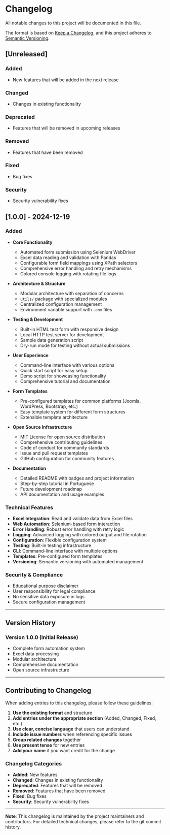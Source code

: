 # Changelog

All notable changes to this project will be documented in this file.

The format is based on [Keep a Changelog](https://keepachangelog.com/en/1.0.0/),
and this project adheres to [Semantic Versioning](https://semver.org/spec/v2.0.0.html).

## [Unreleased]

### Added
- New features that will be added in the next release

### Changed
- Changes in existing functionality

### Deprecated
- Features that will be removed in upcoming releases

### Removed
- Features that have been removed

### Fixed
- Bug fixes

### Security
- Security vulnerability fixes

## [1.0.0] - 2024-12-19

### Added
- **Core Functionality**
  - Automated form submission using Selenium WebDriver
  - Excel data reading and validation with Pandas
  - Configurable form field mappings using XPath selectors
  - Comprehensive error handling and retry mechanisms
  - Colored console logging with rotating file logs

- **Architecture & Structure**
  - Modular architecture with separation of concerns
  - `utils/` package with specialized modules
  - Centralized configuration management
  - Environment variable support with `.env` files

- **Testing & Development**
  - Built-in HTML test form with responsive design
  - Local HTTP test server for development
  - Sample data generation script
  - Dry-run mode for testing without actual submissions

- **User Experience**
  - Command-line interface with various options
  - Quick start script for easy setup
  - Demo script for showcasing functionality
  - Comprehensive tutorial and documentation

- **Form Templates**
  - Pre-configured templates for common platforms (Joomla, WordPress, Bootstrap, etc.)
  - Easy template system for different form structures
  - Extensible template architecture

- **Open Source Infrastructure**
  - MIT License for open source distribution
  - Comprehensive contributing guidelines
  - Code of conduct for community standards
  - Issue and pull request templates
  - GitHub configuration for community features

- **Documentation**
  - Detailed README with badges and project information
  - Step-by-step tutorial in Portuguese
  - Future development roadmap
  - API documentation and usage examples

### Technical Features
- **Excel Integration**: Read and validate data from Excel files
- **Web Automation**: Selenium-based form interaction
- **Error Handling**: Robust error handling with retry logic
- **Logging**: Advanced logging with colored output and file rotation
- **Configuration**: Flexible configuration system
- **Testing**: Built-in testing infrastructure
- **CLI**: Command-line interface with multiple options
- **Templates**: Pre-configured form templates
- **Versioning**: Semantic versioning with automated management

### Security & Compliance
- Educational purpose disclaimer
- User responsibility for legal compliance
- No sensitive data exposure in logs
- Secure configuration management

---

## Version History

### Version 1.0.0 (Initial Release)
- Complete form automation system
- Excel data processing
- Modular architecture
- Comprehensive documentation
- Open source infrastructure

---

## Contributing to Changelog

When adding entries to this changelog, please follow these guidelines:

1. **Use the existing format** and structure
2. **Add entries under the appropriate section** (Added, Changed, Fixed, etc.)
3. **Use clear, concise language** that users can understand
4. **Include issue numbers** when referencing specific issues
5. **Group related changes** together
6. **Use present tense** for new entries
7. **Add your name** if you want credit for the change

### Changelog Categories

- **Added**: New features
- **Changed**: Changes in existing functionality
- **Deprecated**: Features that will be removed
- **Removed**: Features that have been removed
- **Fixed**: Bug fixes
- **Security**: Security vulnerability fixes

---

**Note**: This changelog is maintained by the project maintainers and contributors. For detailed technical changes, please refer to the git commit history. 